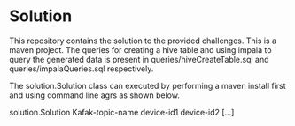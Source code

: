 # Solution

This repository contains the solution to the provided challenges. This is a maven project. The queries for creating a hive table and using impala to query the generated data is present in queries/hiveCreateTable.sql and queries/impalaQueries.sql respectively.

The solution.Solution class can executed by performing a maven install first and using command line agrs as shown below.

solution.Solution Kafak-topic-name device-id1 device-id2 [...]
